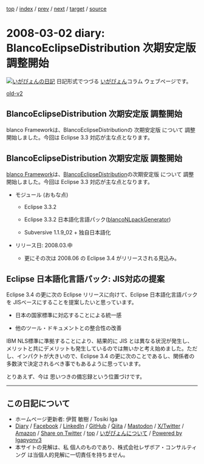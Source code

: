 [top](../index.html) 
 / [index](index.html) 
 / [prev](ig080229.html) 
 / [next](ig080308.html) 
 / [target](https://www.igapyon.jp/igapyon/diary/2008/ig080302.html) 
 / [source](https://github.com/igapyon/diary/blob/master/2008/ig080302.src.md) 

2008-03-02 diary: BlancoEclipseDistribution 次期安定版 調整開始
=====================================================================================================
[![いがぴょんの日記](https://www.igapyon.jp/igapyon/diary/images/iga202308_64.jpg "いがぴょん")](https://www.igapyon.jp/igapyon/diary/memo/memoigapyon.html) 日記形式でつづる [いがぴょん](https://www.igapyon.jp/igapyon/diary/memo/memoigapyon.html)コラム ウェブページです。

[old-v2](ig080302-orig.html)

## BlancoEclipseDistribution 次期安定版 調整開始

blanco Frameworkは、BlancoEclipseDistributionの 次期安定版 について 調整開始しました。今回は Eclipse 3.3 対応が主な点となります。


## BlancoEclipseDistribution 次期安定版 調整開始

[blanco Framework](https://www.igapyon.jp/blanco/blanco.ja.html)は、[BlancoEclipseDistribution](https://www.igapyon.jp/blanco/blancoeclipsedistribution.html)の次期安定版 について 調整開始しました。今回は Eclipse 3.3 対応が主な点となります。

* モジュール (おもな点)
  
  * Eclipse 3.3.2
    
  * Eclipse 3.3.2 日本語化言語パック([blancoNLpackGenerator](https://www.igapyon.jp/blanco/blanconlpackgenerator.html))
    
  * Subversive 1.1.9_02 + 独自日本語化
  

  
* リリース日: 2008.03.中
  
  * 更にその次は 2008.06 の Eclipse 3.4 がリリースされる見込み。
  

## Eclipse 日本語化言語パック: JIS対応の提案

Eclipse 3.4 の更に次の Eclipse リリースに向けて、Eclipse 日本語化言語パックを JISベースにすることを提案したいと思っています。

* 日本の国家標準に対応することによる統一感
  
* 他のツール・ドキュメントとの整合性の改善

IBM NLS標準に準拠することにより、結果的に JIS とは異なる状況が発生し、メリットと共にデメリットも発生しているのでは無いかと考え始めました。ただし、インパクトが大きいので、Eclipse
3.4 の更に次のことであるし、関係者の多数決で決定されるべき事でもあるように思っています。

とりあえず、今は 思いつきの備忘録という位置づけです。


----------------------------------------------------------------------------------------------------

## この日記について

* ホームページ更新者: 伊賀 敏樹 / Tosiki Iga
* [Diary](https://www.igapyon.jp/igapyon/diary/) / [Facebook](https://www.facebook.com/igapyon) / [LinkedIn](https://www.linkedin.com/in/toshikiiga) / [GitHub](https://github.com/igapyon) / [Qiita](https://qiita.com/igapyon) / [Mastodon](https://social.vivaldi.net/@igapyon) / [X/Twitter](https://twitter.com/ToshikiIga) / [Amazon](https://www.amazon.co.jp/%E4%BC%8A%E8%B3%80-%E6%95%8F%E6%A8%B9/e/B004LTQWCQ) / 
[Share on Twitter](https://twitter.com/intent/tweet?hashtags=igapyon%2Cdiary%2C%E3%81%84%E3%81%8C%E3%81%B4%E3%82%87%E3%82%93&text=BlancoEclipseDistribution+%E6%AC%A1%E6%9C%9F%E5%AE%89%E5%AE%9A%E7%89%88+%E8%AA%BF%E6%95%B4%E9%96%8B%E5%A7%8B&url=https%3A%2F%2Fwww.igapyon.jp%2Figapyon%2Fdiary%2F2008%2Fig080302.html) / [top](../index.html) / [いがぴょんについて](https://www.igapyon.jp/igapyon/diary/memo/memoigapyon.html) / [Powered by Igapyonv3](https://github.com/igapyon/igapyonv3)
* 本サイトの見解は、私 個人のものであり、株式会社レザボア・コンサルティング は当個人的見解に一切責任を持ちません。 
